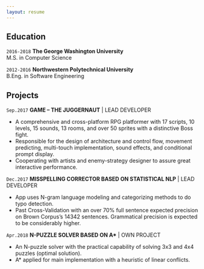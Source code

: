 ```yaml
---
layout: resume
---
```


## Education

`2016-2018`
__The George Washington University__  
M.S. in Computer Science


`2012-2016`
__Northwestern Polytechnical University__  
B.Eng. in Software Engineering




## Projects

`Sep.2017`
__GAME – THE JUGGERNAUT__ | LEAD DEVELOPER

- A comprehensive and cross-platform RPG platformer with 17 scripts, 10 levels, 15 sounds, 13 rooms, and over 50 sprites with a distinctive Boss fight.
- Responsible for the design of architecture and control flow, movement predicting, multi-touch implementation, sound effects, and conditional prompt display.
- Cooperating with artists and enemy-strategy designer to assure great interactive performance.

`Dec.2017`
__MISSPELLING CORRECTOR BASED ON STATISTICAL NLP__ | LEAD DEVELOPER 

- App uses N-gram language modeling and categorizing methods to do typo detection.
- Past Cross-Validation with an over 70% full sentence expected precision on Brown Corpus’s 14342 sentences. Grammatical precision is expected to be considerably higher.

`Apr.2018`
__N-PUZZLE SOLVER BASED ON A*__ | OWN PROJECT

- An N-puzzle solver with the practical capability of solving 3x3 and 4x4 puzzles (optimal solution).
- A* applied for main implementation with a heuristic of linear conflicts.

<!-- ### Footer Last updated: July 2018 -->


